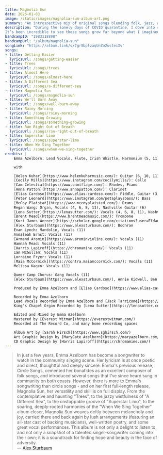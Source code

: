 ```yaml
---
title: Magnolia Sun
date: 2025-01-03
image: /static/images/magnolia-sun-album-art.png
summary: "An introspective mix of original songs blending folk, jazz, and pop"
description: "During the lonely days of COVID quarantine, I dove into songwriting. What started as an escape turned into a collection of songs that follow the journey from those isolated times through the gradual reopening of the world.
It’s been incredible to see these songs grow far beyond what I imagined. A huge part of that has been the chance to collaborate with the amazing friends and musicians that brought these songs to life in ways I never could have alone."
bandcampID: "1983118898"
bandcampUrl: "/album/magnolia-sun"
songLink: "https://album.link/s/7grSbplzaqUnZo2wsteiXv"
songs:
- title: Getting Easier
  lyricsUrl: /songs/getting-easier
- title: Trees
  lyricsUrl: /songs/trees
- title: Almost Here
  lyricsUrl: /songs/almost-here
- title: A Different Sea
  lyricsUrl: /songs/a-different-sea
- title: Magnolia Sun
  lyricsUrl: /songs/magnolia-sun
- title: We'll Burn Away
  lyricsUrl: /songs/well-burn-away
- title: Rainy Morning
  lyricsUrl: /songs/rainy-morning
- title: Something Growing
  lyricsUrl: /songs/something-growing
- title: Ran Right Out of Breath
  lyricsUrl: /songs/ran-right-out-of-breath
- title: Superstar Limo
  lyricsUrl: /songs/superstar-limo
- title: When We Sing Together
  lyricsUrl: /songs/when-we-sing-together
credits: |
    Emma Azelborn: Lead Vocals, Flute, Irish Whistle, Harmonium (5, 11), Electric Piano, Tenor Ukulele (2)  

    with  

    [Helen Kuhar](https://www.helenkuharmusic.com/): Guitar (6, 10, 11), Harmonium (1)  
    [Cecily Mills](https://www.instagram.com/cecilymills/): Cello  
    [Cam Celestia](https://www.camiflage.com/): Rhodes, Piano  
    [Anna Patton](https://www.annapatton.com/): Clarinet  
    [Elias Cardoso](https://www.elias-cardoso.com/): Fiddle, Guitar (3, 8), Tenor Ukulele (3), Paper Shaker (3)  
    [Peter Leonard](https://www.instagram.com/petaplaysbass/): Bass  
    [McCoy Plaistad](https://www.mccoyplaisted.com/): Drums  
    Regan Wang: Organ, Vocals (4, 6, 8, 11), Nashville Guitar (6)  
    [Lena Sutter](https://lenasutter.com/): Vocals (4, 6, 8, 11), Nashville Guitar (2)  
    [Brent Mead](https://www.brentmeadmusic.com/): Trombone  
    [Kurt James Werner](https://scholar.google.com/citations?user=EfdaqWIAAAAJ&hl=en): Electric Guitar (4), Vocals (11)  
    [Alex Sturbaum](https://www.alexsturbaum.com/): Bodhran  
    Evan Lynch: Mandolin, Vocals (11)  
    Annaleah Ernst: Vocals (11)  
    [Armand Aromin](https://www.arominviolins.com/): Vocals (11)  
    Hannah Mead: Vocals (11)  
    [Harris Lapiroff](https://chromamine.com/): Vocals (11)  
    Ian McGullam: Vocals (11)  
    Lorraine Fryer: Vocals (11)  
    [Maia McCormick](https://contra.maiamccormick.com/): Vocals (11)  
    Melissa Kagen: Vocals (11)  

    Queer Camp Chorus: Gang Vocals (11)  
    [Alex Sturbaum](https://www.alexsturbaum.com/), Annie Kidwell, Ben Douglas, [Brian Lindsay](https://brianlindsaymusic.com/), Caitlin Bannan, [Cedar Stanistreet](https://cedarstanistreet.com/music/), Doe Taryn, Elsa Haun, Jack Laurel, Kim Cook, Margaret Pigman, Myles O’Donnell, Rae Eaton, Richard Barnes, Seraphina Nix, Watson Ladd  

    Produced by Emma Azelborn and [Elias Cardoso](https://www.elias-cardoso.com/)  

    Recorded by Emma Azelborn  
    Lead Vocals Recorded by Emma Azelborn and [Jack Tarricone](https://jacktarricone.com/) (5)  
    King's Chapel Organ Recorded by [Lena Sutter](https://lenasutter.com/) and Emma Azelborn  

    Edited and Mixed by Emma Azelborn  
    Mastered by [Everest Witman](https://everestwitman.com/)  
    Recorded at The Record Co, and many home recording spaces  

    Album Art by [Sarah Hirsch](https://www.sghirsch.com/)  
    Art Graphic Design by [MaryCate Azelborn](https://maryazelborn.com/)  
    CD Graphic Design by [Harris Lapiroff](https://chromamine.com/)  
---
```


> In just a few years, Emma Azelborn has become a songwriter to watch in the community singing scene. Her lyricism is at once poetic and direct, thoughtful and deeply sincere. Emma's previous release, Circle Songs, cemented her bonafides as an excellent composer of folk songs, and introduced several songs that I've since heard sung in community on both coasts. However, there is more to Emma's songwriting than circle songs - and on her first full-length release, Magnolia Sun, her versatility and skill is on full display. From the contemplative and haunting "Trees", to the jazzy wistfulness of "A Different Sea", to the unstoppable groove of "Superstar Limo", to the soaring, deeply-rooted harmonies of the "When We Sing Together" album closer, Magnolia Sun weaves deftly between melancholy and joy, carried there and back again by lush arrangements (featuring an all-star cast of backing musicians), well-written poetry, and some great vocal performances. This album is not only a delight to listen to, and not only a snapshot of a talented singer-songwriter coming into their own; it is a soundtrack for finding hope and beauty in the face of adversity.  
— [Alex Sturbaum](https://www.alexsturbaum.com/)
